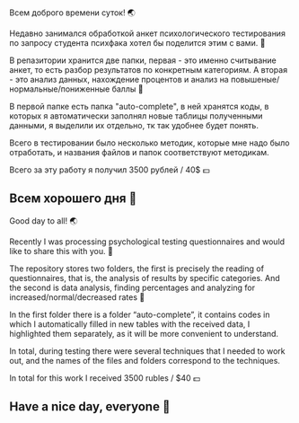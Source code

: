 Всем доброго времени суток! 🌏

Недавно занимался обработкой анкет психологического тестирования по запросу студента психфака хотел бы поделится этим с вами. 🎦

В репазитории хранится две папки, первая - это именно считывание анкет, то есть разбор результатов по конкретным категориям.
А вторая - это анализ данных, нахождение процентов и анализ на повышеные/нормальные/пониженные баллы 🚦

В первой папке есть папка "auto-complete", в ней хранятся коды, в которых я автоматически заполнял новые таблицы полученными данными, я выделили их отдельно, тк так удобнее будет понять.

Всего в тестировании было несколько методик, которые мне надо было отработать, и названия файлов и папок соответствуют методикам.

Всего за эту работу я получил 3500 рублей / 40$ 💵

Всем хорошего дня 💖
-----------------------------------------------------------------------------------------------------------------------------------------------------------------------------------------------

Good day to all! 🌏

Recently I was processing psychological testing questionnaires and would like to share this with you. 🎦

The repository stores two folders, the first is precisely the reading of questionnaires, that is, the analysis of results by specific categories.
And the second is data analysis, finding percentages and analyzing for increased/normal/decreased rates 🚦

In the first folder there is a folder “auto-complete”, it contains codes in which I automatically filled in new tables with the received data, I highlighted them separately, as it will be more convenient to understand.

In total, during testing there were several techniques that I needed to work out, and the names of the files and folders correspond to the techniques.

In total for this work I received 3500 rubles / $40 💵

Have a nice day, everyone 💖
-----------------------------------------------------------------------------------------------------------------------------------------------------------------------------------------------
